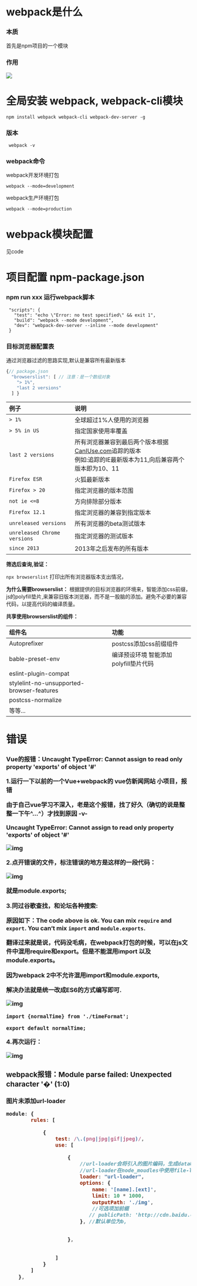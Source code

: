 # webpack是什么

### 本质

首先是npm项目的一个模块

### 作用




![](./img/1.png)


#  全局安装 webpack, webpack-cli模块

    npm install webpack webpack-cli webpack-dev-server -g

### 版本

     webpack -v


### webpack命令

webpack开发环境打包

```
webpack --mode=development
```

webpack生产环境打包

```
webpack --mode=production
```

# webpack模块配置

见code

# 项目配置 npm-package.json 

### npm run xxx 运行webpack脚本

 ```
  "scripts": {
    "test": "echo \"Error: no test specified\" && exit 1",
    "build": "webpack --mode development",
    "dev": "webpack-dev-server --inline --mode development"
  }
 ```

### 目标浏览器配置表

通过浏览器过滤的思路实现,默认是兼容所有最新版本

```javascript
{// package.json
  "browserslist": [ // 注意：是一个数组对象
    "> 1%",
    "last 2 versions"
  ] }
```

| 例子                         | 说明                                                         |
| :--------------------------- | :----------------------------------------------------------- |
| `> 1%`                       | 全球超过1%人使用的浏览器                                     |
| `> 5% in US`                 | 指定国家使用率覆盖                                           |
| `last 2 versions`            | 所有浏览器兼容到最后两个版本根据[CanIUse.com](https://www.jianshu.com/p/CanIUse.com)追踪的版本<br />例如:追踪的IE最新版本为11,向后兼容两个版本即为10、11 |
| `Firefox ESR`                | 火狐最新版本                                                 |
| `Firefox > 20`               | 指定浏览器的版本范围                                         |
| `not ie <=8`                 | 方向排除部分版本                                             |
| `Firefox 12.1`               | 指定浏览器的兼容到指定版本                                   |
| `unreleased versions`        | 所有浏览器的beta测试版本                                     |
| `unreleased Chrome versions` | 指定浏览器的测试版本                                         |
| `since 2013`                 | 2013年之后发布的所有版本                                     |

**筛选后查询,验证：**

`npx browserslist` 打印出所有浏览器版本支出情况，

**为什么需要browserslist：**
根据提供的目标浏览器的环境来，智能添加css前缀，js的polyfill垫片,来兼容旧版本浏览器，而不是一股脑的添加。避免不必要的兼容代码，以提高代码的编译质量。

**共享使用browserslist的组件：**

| 组件名                                    | 功能                                  |
| :---------------------------------------- | :------------------------------------ |
| Autoprefixer                              | postcss添加css前缀组件                |
| bable-preset-env                          | 编译预设环境 智能添加polyfill垫片代码 |
| eslint-plugin-compat                      |                                       |
| stylelint-no-unsupported-browser-features |                                       |
| postcss-normalize                         |                                       |
| 等等...                                   |                                       |

# 错误

### Vue的报错：Uncaught TypeError: Cannot assign to read only property 'exports' of object '#<Object>'

 

1.运行一下以前的一个Vue+webpack的 vue仿新闻网站  小项目，报错

由于自己vue学习不深入，老是这个报错，找了好久（确切的说是整整一下午^...^）才找到原因 -v-

Uncaught TypeError: Cannot assign to read only property 'exports' of object '#<Object>'

 ![img](img/1066030-20170616174606087-113298184.png)

 

2.点开错误的文件，标注错误的地方是这样的一段代码：

![img](img/1066030-20170616174516181-861399277.png)



就是module.exports;

3.同过谷歌查找，和论坛各种搜索:

原因如下：The code above is ok. You can mix `require` and `export`. You can‘t mix `import` and `module.exports`.

翻译过来就是说，代码没毛病，在webpack打包的时候，可以在js文件中混用require和export。但是不能混用import 以及module.exports。

因为webpack 2中不允许混用import和module.exports,

解决办法就是统一改成ES6的方式编写即可.

![img](img/1066030-20170616180013415-916027450.png)

 

```
import {normalTime} from './timeFormat';

export default normalTime;
```

 

4.再次运行：

![img](img/1066030-20170616174842587-1984691448.png)

### webpack报错：Module parse failed: Unexpected character '�' (1:0)

图片未添加url-loader

```js
module: {
        rules: [

            {
                test: /\.(png|jpg|gif|jpeg)/,
                use: [

                    {
                        //url-loader会将引入的图片编码，生成dataURl
                        //url-loader在node_moudles中使用file-loader
                        loader: "url-loader",
                        options: {
                            name: '[name].[ext]',
                            limit: 10 * 1000,
                            outputPath: './img',
                            //可选项加前缀
                           // publicPath: 'http://cdn.baidu.com',
                        }, //默认单位为b,


                    },


                ]
            }
        ]
    },
```

